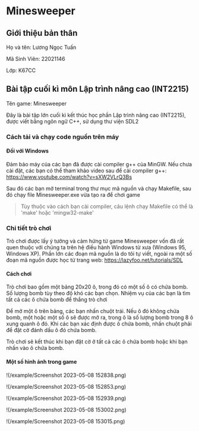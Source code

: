 # Minesweeper

## Giới thiệu bản thân
Họ và tên: Lương Ngọc Tuấn

Mã Sinh Viên: 22021146

Lớp: K67CC

## Bài tập cuối kì môn Lập trình nâng cao (INT2215)

Tên game: Minesweeper

Đây là bài tập lớn cuối kì kết thúc học phần Lập trình nâng cao (INT2215), được viết bằng ngôn ngữ C++, sử dụng thư viện SDL2

### Cách tải và chạy code nguồn trên máy

#### Đối với Windows

Đảm bảo máy của các bạn đã được cài compiler g++ của MinGW. Nếu chưa cài đặt, các bạn có thể tham khảo video sau để cài compiler g++:
    https://www.youtube.com/watch?v=sXW2VLrQ3Bs

Sau đó các bạn mở terminal trong thư mục mã nguồn và chạy Makefile, sau đó chạy file Minesweeper.exe vừa tạo ra để chơi game
> Tùy thuộc vào cách bạn cài compiler, câu lệnh chạy Makefile có thể là 'make' hoặc 'mingw32-make'

### Chi tiết trò chơi

Trò chơi được lấy ý tưởng và cảm hứng từ game Minesweeper vốn đã rất quen thuộc với chúng ta trên hệ điều hành Windows từ xưa (Windows 95, Windows XP). Phần lớn các đoạn mã nguồn là do tôi tự viết, ngoài ra một số đoạn mã nguồn được học từ trang web: https://lazyfoo.net/tutorials/SDL

#### Cách chơi

Trò chơi bao gồm một bảng 20x20 ô, trong đó có một số ô có chứa bomb. Số lượng bomb tùy theo độ khó các bạn chọn. Nhiệm vụ của các bạn là tìm tất cả các ô chứa bomb để thắng trò chơi

Để mở một ô trên bảng, các bạn nhấn chuột trái. Nếu ô đó không chứa bomb, một hoặc một số ô sẽ được mở ra, trong ô là số lượng bomb trong 8 ô xung quanh ô đó. Khi các bạn xác định được ô chứa bomb, nhấn chuột phải để đặt cờ đánh dấu ô đó chứa bomb.

Trò chơi sẽ kết thúc khi bạn đặt cờ ở tất cả các ô chứa bomb hoặc khi bạn nhấn vào ô chứa bomb.

#### Một số hình ảnh trong game

!(/example/Screenshot 2023-05-08 152838.png)

!(/example/Screenshot 2023-05-08 152853.png)

!(/example/Screenshot 2023-05-08 152939.png)

!(/example/Screenshot 2023-05-08 153002.png)

!(/example/Screenshot 2023-05-08 153015.png)
